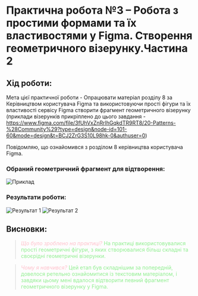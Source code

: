 # Практична робота №3 – Робота з простими формами та їх властивостями у Figma. Створення геометричного візерунку.Частина 2

## Хід роботи:
Мета цієї практичної роботи - Опрацювати матеріал розділу 8 за Керівництвом користувача Figma та використовуючи прості фігури  та їх властивості сервісу Figma створити фрагмент геометричного візерунку (приклади візерунків прикріплено до цього завдання - https://www.figma.com/file/3fUhVxZnRrlhGqkdTR9RT8/20-Patterns-%28Community%29?type=design&node-id=101-60&mode=design&t=BCJ2ZrG3S10L98hk-0&authuser=0)

Повідомляю, що ознайомився з розділом 8 керівництва користувача Figma.

### Обраний геометричний фрагмент для відтворення:
![Приклад](im/example.png)

### Результати роботи:
![Результат 1](im/r1.jpg)
![Результат 2](im/r2.png)

## Висновки:
><span style="color:#FFC0CB;">*Що було зроблено на практиці?*</span>
><span style="color:#90EE90;">На практиці використовувалися прості геометричні фігури, з яких створювалися більш складні та своєрідні геометричні візерунки.</span>   

><span style="color:#FFC0CB;">*Чому я навчився?*</span>
><span style="color:#90EE90;">Цей етап був складнішим за попередній, довелося ретельно ознайомитися із текстовим матеріалом, і завдяки цьому мені вдалося відтворити певний фрагмент геометричного візерунку у Figma.</span> 